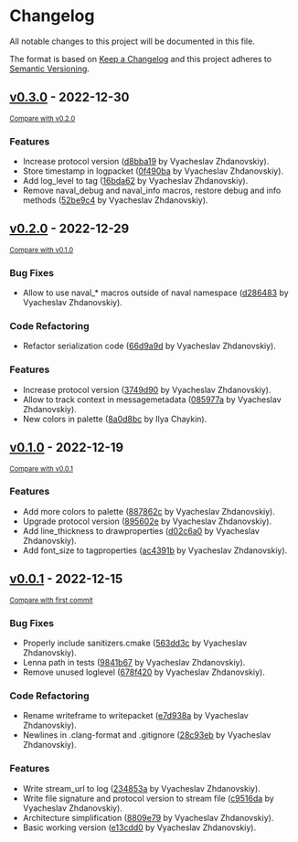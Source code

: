 # Changelog
All notable changes to this project will be documented in this file.

The format is based on [Keep a Changelog](http://keepachangelog.com/en/1.0.0/)
and this project adheres to [Semantic Versioning](http://semver.org/spec/v2.0.0.html).

## [v0.3.0](https://github.com/ZeronSix/naval/releases/tag/v0.3.0) - 2022-12-30

<small>[Compare with v0.2.0](https://github.com/ZeronSix/naval/compare/v0.2.0...v0.3.0)</small>

### Features
- Increase protocol version ([d8bba19](https://github.com/ZeronSix/naval/commit/d8bba19276652fb3e7abe74d59102c4d43efe58b) by Vyacheslav Zhdanovskiy).
- Store timestamp in logpacket ([0f490ba](https://github.com/ZeronSix/naval/commit/0f490bac6a16556beee8e822f359e56894fbdf6b) by Vyacheslav Zhdanovskiy).
- Add log_level to tag ([16bda62](https://github.com/ZeronSix/naval/commit/16bda621b41d26dec10fd418eb632e701798e2de) by Vyacheslav Zhdanovskiy).
- Remove naval_debug and naval_info macros, restore debug and info methods ([52be9c4](https://github.com/ZeronSix/naval/commit/52be9c4cd6d247224af3ff0731faa294aa5291a0) by Vyacheslav Zhdanovskiy).


## [v0.2.0](https://github.com/ZeronSix/naval/releases/tag/v0.2.0) - 2022-12-29

<small>[Compare with v0.1.0](https://github.com/ZeronSix/naval/compare/v0.1.0...v0.2.0)</small>

### Bug Fixes
- Allow to use naval_* macros outside of naval namespace ([d286483](https://github.com/ZeronSix/naval/commit/d286483ad352d674afbcfbeb39acc2a1e683e42f) by Vyacheslav Zhdanovskiy).

### Code Refactoring
- Refactor serialization code ([66d9a9d](https://github.com/ZeronSix/naval/commit/66d9a9dadeec5556f2d5d8c529ed579af1f84a5b) by Vyacheslav Zhdanovskiy).

### Features
- Increase protocol version ([3749d90](https://github.com/ZeronSix/naval/commit/3749d90f777c23d2f9ed0ce49f237cfee3af194e) by Vyacheslav Zhdanovskiy).
- Allow to track context in messagemetadata ([085977a](https://github.com/ZeronSix/naval/commit/085977abca782f8cc178ed4ee1a795571af336d7) by Vyacheslav Zhdanovskiy).
- New colors in palette ([8a0d8bc](https://github.com/ZeronSix/naval/commit/8a0d8bc14f666f79cba55931dccce5234701a358) by Ilya Chaykin).


## [v0.1.0](https://github.com/ZeronSix/naval/releases/tag/v0.1.0) - 2022-12-19

<small>[Compare with v0.0.1](https://github.com/ZeronSix/naval/compare/v0.0.1...v0.1.0)</small>

### Features
- Add more colors to palette ([887862c](https://github.com/ZeronSix/naval/commit/887862cf2b81ab1ee0109c6fd8702ce56eaf0c2b) by Vyacheslav Zhdanovskiy).
- Upgrade protocol version ([895602e](https://github.com/ZeronSix/naval/commit/895602e6981bc588fea148db50f39e54a03fbad6) by Vyacheslav Zhdanovskiy).
- Add line_thickness to drawproperties ([d02c6a0](https://github.com/ZeronSix/naval/commit/d02c6a0ba59f93de658ef53b0b8d2c365350da00) by Vyacheslav Zhdanovskiy).
- Add font_size to tagproperties ([ac4391b](https://github.com/ZeronSix/naval/commit/ac4391b44ac57958c8ee12b497d67a3537d81b13) by Vyacheslav Zhdanovskiy).


## [v0.0.1](https://github.com/ZeronSix/naval/releases/tag/v0.0.1) - 2022-12-15

<small>[Compare with first commit](https://github.com/ZeronSix/naval/compare/476539231851f77c20c63867df92dbfe464c8686...v0.0.1)</small>

### Bug Fixes
- Properly include sanitizers.cmake ([563dd3c](https://github.com/ZeronSix/naval/commit/563dd3c7947b397d710bf88981977566a3e19257) by Vyacheslav Zhdanovskiy).
- Lenna path in tests ([9841b67](https://github.com/ZeronSix/naval/commit/9841b67908a9a3e95e0a7c3c2000923dcfeb7845) by Vyacheslav Zhdanovskiy).
- Remove unused loglevel ([678f420](https://github.com/ZeronSix/naval/commit/678f420df638c234fbf10f7ceaffcf6bbef96132) by Vyacheslav Zhdanovskiy).

### Code Refactoring
- Rename writeframe to writepacket ([e7d938a](https://github.com/ZeronSix/naval/commit/e7d938a500e2f5a2e38f6d0b92886d2c84075688) by Vyacheslav Zhdanovskiy).
- Newlines in .clang-format and .gitignore ([28c93eb](https://github.com/ZeronSix/naval/commit/28c93ebce2c15d68d8936490cda9401f472cd6f8) by Vyacheslav Zhdanovskiy).

### Features
- Write stream_url to log ([234853a](https://github.com/ZeronSix/naval/commit/234853a93b2c51ed104193fd01d13c1e84aab677) by Vyacheslav Zhdanovskiy).
- Write file signature and protocol version to stream file ([c9516da](https://github.com/ZeronSix/naval/commit/c9516da4b2ef3b335109831e1386052badb26fc6) by Vyacheslav Zhdanovskiy).
- Architecture simplification ([8809e79](https://github.com/ZeronSix/naval/commit/8809e79968a5ebbcadddbbe78437f95a63e7af46) by Vyacheslav Zhdanovskiy).
- Basic working version ([e13cdd0](https://github.com/ZeronSix/naval/commit/e13cdd0274ec2c6805b249d6675fee9f4858d4fd) by Vyacheslav Zhdanovskiy).


